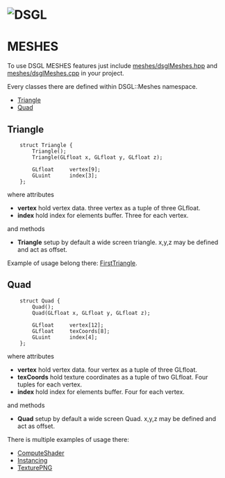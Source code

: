 # ![DSGL](https://framagit.org/denissalem/DSGL/raw/a0abd277147e41a7e0846b84d4a14dfed1a3e8a6/doc/dsglLogo.png "DSGL")

# MESHES

To use DSGL MESHES features just include [meshes/dsglMeshes.hpp](https://framagit.org/denissalem/DSGL/blob/master/meshes/dsglMeshes.hpp) and [meshes/dsglMeshes.cpp](https://framagit.org/denissalem/DSGL/blob/master/meshes/dsglMeshes.cpp) in your project.

Every classes there are defined within DSGL::Meshes namespace.

- [Triangle](#triangle)
- [Quad](#quad)

## Triangle

		struct Triangle {
		  	Triangle();
			Triangle(GLfloat x, GLfloat y, GLfloat z);

			GLfloat		vertex[9];
			GLuint		index[3];
		};

where attributes

- __vertex__ hold vertex data. three vertex as a tuple of three GLfloat.
- __index__ hold index for elements buffer. Three for each vertex.

and methods

- __Triangle__ setup by default a wide screen triangle. x,y,z may be defined and act as offset. 

Example of usage belong there: [FirstTriangle](https://framagit.org/denissalem/DSGL/tree/master/examples/FirstTriangle).

## Quad

		struct Quad {
		  	Quad();
			Quad(GLfloat x, GLfloat y, GLfloat z);
			
			GLfloat		vertex[12];
			GLfloat		texCoords[8];
			GLuint		index[4];
		};

where attributes

- __vertex__ hold vertex data. four vertex as a tuple of three GLfloat.
- __texCoords__ hold texture coordinates as a tuple of two GLfloat. Four tuples for each vertex.
- __index__ hold index for elements buffer. Four for each vertex.

and methods

- __Quad__ setup by default a wide screen Quad. x,y,z may be defined and act as offset.

There is multiple examples of usage there:

- [ComputeShader](https://framagit.org/denissalem/DSGL/tree/master/examples/ComputeShader)
- [Instancing](https://framagit.org/denissalem/DSGL/tree/master/examples/Instancing)
- [TexturePNG](https://framagit.org/denissalem/DSGL/tree/master/examples/TexturePNG)
